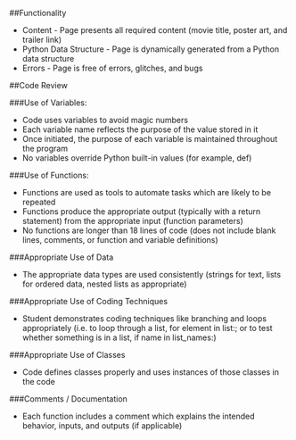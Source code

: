 ##Functionality

* Content - Page presents all required content (movie title, poster art, and trailer link)
* Python Data Structure - Page is dynamically generated from a Python data structure
* Errors - Page is free of errors, glitches, and bugs

##Code Review

###Use of Variables:

* Code uses variables to avoid magic numbers
* Each variable name reflects the purpose of the value stored in it
* Once initiated, the purpose of each variable is maintained throughout the program
* No variables override Python built-in values (for example, def)

###Use of Functions:

* Functions are used as tools to automate tasks which are likely to be repeated
* Functions produce the appropriate output (typically with a return statement) from the appropriate input (function parameters)
* No functions are longer than 18 lines of code (does not include blank lines, comments, or function and variable definitions)

###Appropriate Use of Data
* The appropriate data types are used consistently (strings for text, lists for ordered data, nested lists as appropriate)

###Appropriate Use of Coding Techniques

* Student demonstrates coding techniques like branching and loops appropriately (i.e. to loop through a list, for element in list:; or to test whether something is in a list, if name in list_names:)

###Appropriate Use of Classes

* Code defines classes properly and uses instances of those classes in the code

###Comments / Documentation

* Each function includes a comment which explains the intended behavior, inputs, and outputs (if applicable)
